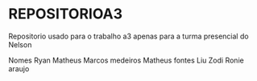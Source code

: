 # REPOSITORIOA3
Repositorio usado para o trabalho a3 apenas para a turma presencial do Nelson

Nomes
Ryan Matheus
Marcos medeiros
Matheus fontes
Liu
Zodi
Ronie araujo
